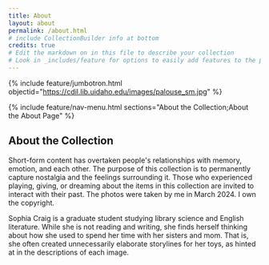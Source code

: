 ```yaml
---
title: About
layout: about
permalink: /about.html
# include CollectionBuilder info at bottom
credits: true
# Edit the markdown on in this file to describe your collection
# Look in _includes/feature for options to easily add features to the page
---
```


{% include feature/jumbotron.html objectid="https://cdil.lib.uidaho.edu/images/palouse_sm.jpg" %}

{% include feature/nav-menu.html sections="About the Collection;About the About Page" %}

## About the Collection

Short-form content has overtaken people's relationships with memory, emotion, and each other. The purpose of this collection is to permanently capture nostalgia and the feelings surrounding it. Those who experienced playing, giving, or dreaming about the items in this collection are invited to interact with their past. The photos were taken by me in March 2024. I own the copyright.

Sophia Craig is a graduate student studying library science and English literature. While she is not reading and writing, she finds herself thinking about how she used to spend her time with her sisters and mom. That is, she often created unnecessarily elaborate storylines for her toys, as hinted at in the descriptions of each image. 




 
